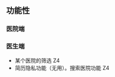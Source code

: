 ## 功能性

### 医院端
<!-- - 简历/职位/我的——“返回”都要跳转到主页。（“返回键“改成”home“） Z1 OK -->
<!-- - 已保存”职位里的按钮是“提交审核”，不是“再发布”，“暂停发布”置灰。 Z1 -->
<!-- - 添加职位——编辑的职位信息缺少时，点击发布后——职位状态混乱.  Z1 -->

<!-- - 的——我购买的服务——“可置顶的职位数”（上限数据错误）。 Z2 is_top OK -->
<!-- - “已保存”职位里的按钮是“提交审核”，不是“再发布”，“暂停发布”置灰。 Z3 ok 49% -->
<!-- - 无法删除职位。Z3 -->

<!-- - 医院信息设置——（类型）（规模）（行业）选择icon B1 //OK -->
<!-- - 添加职位——编辑的职位信息缺少时，点击发布后——职位状态混乱。1 发布期限默认 半个月 B1 //OK -->
<!-- - 医院信息设置——医院名称应不能更改。 B2 //OK -->
<!-- - 添加职位——工作地区（样式）。B3 //OK -->


### 医生端
<!-- - 医院/医生：都没有提示icon has_new B4  //OK -->
<!-- - 应聘记录——应聘记录详情（假数据）。 B5　//OK -->

- 某个医院的筛选 Z4
- 简历隐私功能（无用）。搜索医院功能   Z4
